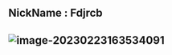 ## NickName : Fdjrcb
## ![image-20230223163534091](https://image.perng.cn/image-20230223163534091.png)